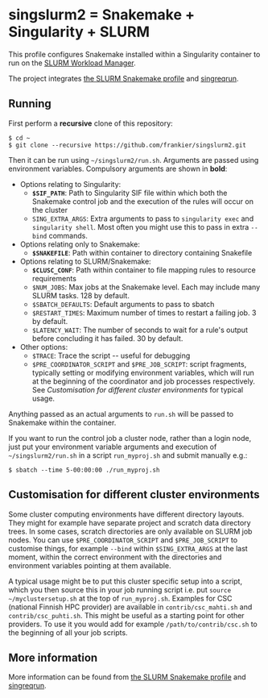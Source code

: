 # singslurm2 = Snakemake + Singularity + SLURM

This profile configures Snakemake installed within a Singularity container to
run on the [SLURM Workload Manager](https://slurm.schedmd.com/).

The project integrates [the SLURM Snakemake
profile](https://github.com/Snakemake-Profiles/slurm) and
[singreqrun](https://github.com/frankier/singreqrun).

## Running

First perform a **recursive** clone of this repository:

    $ cd ~
    $ git clone --recursive https://github.com/frankier/singslurm2.git

Then it can be run using `~/singslurm2/run.sh`. Arguments are passed using
environment variables. Compulsory arguments are shown in **bold**:

 * Options relating to Singularity:
   * **`$SIF_PATH`**: Path to Singularity SIF file within which both the
     Snakemake control job and the execution of the rules will occur on the
     cluster
   * `SING_EXTRA_ARGS`: Extra arguments to pass to `singularity exec` and
     `singularity shell`. Most often you might use this to pass in extra
     `--bind` commands.
 * Options relating only to Snakemake:
   * **`$SNAKEFILE`**: Path within container to directory containing Snakefile
 * Options relating to SLURM/Snakemake:
   * **`$CLUSC_CONF`**: Path within container to file mapping rules to resource
     requirements
   * `$NUM_JOBS`: Max jobs at the Snakemake level. Each may include many SLURM
     tasks. 128 by default.
   * `$SBATCH_DEFAULTS`: Default arguments to pass to sbatch
   * `$RESTART_TIMES`: Maximum number of times to restart a failing job. 3 by
     default.
   * `$LATENCY_WAIT`: The number of seconds to wait for a rule's output before
     concluding it has failed. 30 by default.
 * Other options:
   * `$TRACE`: Trace the script -- useful for debugging
   * `$PRE_COORDINATOR_SCRIPT` and `$PRE_JOB_SCRIPT`: script fragments, typically
     setting or modifying environment variables, which will run at the
     beginning of the coordinator and job processes respectively. See
     *Customisation for different cluster environments* for typical usage.

Anything passed as an actual arguments to `run.sh` will be passed to Snakemake
within the container.

If you want to run the control job a cluster node, rather than a login node,
just put your environment variable arguments and execution of
`~/singslurm2/run.sh` in a script `run_myproj.sh` and submit manually e.g.:

    $ sbatch --time 5-00:00:00 ./run_myproj.sh

## Customisation for different cluster environments

Some cluster computing environments have different directory layouts. They
might for example have separate project and scratch data directory trees. In
some cases, scratch directories are only available on SLURM job nodes. You can
use `$PRE_COORDINATOR_SCRIPT` and `$PRE_JOB_SCRIPT` to customise things, for
example `--bind` within `$SING_EXTRA_ARGS` at the last moment, within the
correct environment with the directories and environment variables pointing at
them available.

A typical usage might be to put this cluster specific setup into a script,
which you then source this in your job running script i.e. put `source
~/myclustersetup.sh` at the top of `run_myproj.sh`. Examples for CSC (national
Finnish HPC provider) are available in `contrib/csc_mahti.sh` and
`contrib/csc_puhti.sh`. This might be useful as a starting point for other
providers. To use it you would add for example `/path/to/contrib/csc.sh` to the
beginning of all your job scripts.

## More information

More information can be found from [the SLURM Snakemake
profile](https://github.com/Snakemake-Profiles/slurm) and
[singreqrun](https://github.com/frankier/singreqrun).
